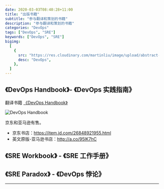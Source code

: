 ```yaml
---
date: 2020-03-03T08:40:28+11:00
title: "出版书籍"
subtitle: "参与翻译和策划的书籍"
description: "参与翻译和策划的书籍"
categories: "DevOps"
tags: ["DevOps", "SRE"]
keywords: ["DevOps", "SRE"]
bigimg:
  [
    {
      src: "https://res.cloudinary.com/martinliu/image/upload/abstract-1.jpg",
      desc: "DevOps",
    },
  ]
---
```


## 《DevOps Handbook》- 《DevOps 实践指南》

翻译书籍 [《DevOps Handbook》](https://itrevolution.com/book/the-devops-handbook/)

![DevOps Handbook](http://res.cloudinary.com/martinliu/image/upload/v1524360305/devops-handboo-3d-500x500.jpg)

京东和亚马逊有售。

- 京东书店：https://item.jd.com/26848921955.html
- 英文原版-亚马逊书店：http://a.co/95lK7hC

## 《SRE Workbook》 - 《SRE 工作手册》

## 《SRE Paradox》 - 《DevOps 悖论》

---
